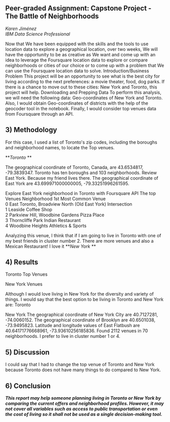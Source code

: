 ## Peer-graded Assignment: Capstone Project - The Battle of Neighborhoods

_Karen Jiménez_  
_IBM Data Science Professional_
 
Now that We have been equipped with the skills and the tools to use location data to explore a geographical location, over two weeks, We will have the opportunity to be as creative as We want and come up with an idea to leverage the Foursquare location data to explore or compare neighborhoods or cities of our choice or to come up with a problem that We can use the Foursquare location data to solve.
Introduction/Business Problem
This project will be an opportunity to see what is the best city for living according to the next preferences: a movie theater, food, dog parks. If there is a chance to move out to these cities: New York and Toronto, this project will help.
Downloading and Prepping Data
To perform this analysis, we will need the following data:
Geo-coordinates of New York and Toronto. Also, I would obtain Geo-coordinates of districts with the help of the geocoder tool in the notebook. Finally, I would consider top venues data from Foursquare through an API.

## 3) Methodology

For this case, I used a list of Toronto's zip codes, including the boroughs and neighborhood names, to locate the Top venues. 

**_Toronto_ **

The geographical coordinate of Toronto, Canada, are 43.6534817, -79.3839347.
Toronto has ten boroughs and 103 neighborhoods.
Review East York. Because my friend lives there.
The geographical coordinate of East York are 43.699971000000005, -79.33251996261595.

Explore East York neighborhood in Toronto with Foursquare API
The top Venues 
Neighborhood 1st Most Common Venue  \
0  East Toronto, Broadview North (Old East York)          Intersection   
1                                        Leaside           Coffee Shop   
2                Parkview Hill, Woodbine Gardens           Pizza Place   
3                               Thorncliffe Park     Indian Restaurant   
4                               Woodbine Heights    Athletics & Sports   

Analyzing this venue, I think that if I am going to live in Toronto with one of my best friends in cluster number 2. There are more venues and also a Mexican Restaurant! I love it
**_New York_ **

## 4) Results

Toronto Top Venues

New York Venues

Although I would love living in New York for the diversity and variety of things. I would say that the best option to be living in Toronto and New York are:
Toronto

New York
The geographical coordinate of New York City are 40.7127281, -74.0060152.
The geographical coordinate of Brooklyn are 40.6501038, -73.9495823.
Latitude and longitude values of East Flatbush are 40.64171776668961, -73.93610256185836.
Found 2112 venues in 70 neighborhoods.
I prefer to live in cluster number 1 or 4.

## 5) Discussion
I could say that I had to change the top venue of Toronto and New York because Toronto does not have many things to do compared to New York. 


## 6) Conclusion

**_This report may help someone planning living in Toronto or New York by comparing the current offers and neighborhood profiles. However, it may not cover all variables such as access to public transportation or even the cost of living so it shall not be used as a single decision-making tool._**

